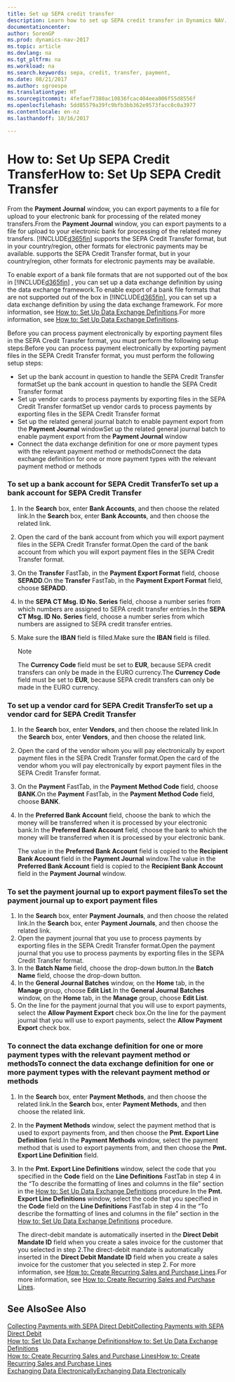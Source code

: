 ```yaml
---
title: Set up SEPA credit transfer
description: Learn how to set up SEPA credit transfer in Dynamics NAV.
documentationcenter: 
author: SorenGP
ms.prod: dynamics-nav-2017
ms.topic: article
ms.devlang: na
ms.tgt_pltfrm: na
ms.workload: na
ms.search.keywords: sepa, credit, transfer, payment,
ms.date: 08/21/2017
ms.author: sgroespe
ms.translationtype: HT
ms.sourcegitcommit: 4fefaef7380ac10836fcac404eea006f55d8556f
ms.openlocfilehash: 5dd85579a39fc9bfb3bb362e9573facc0c0a3977
ms.contentlocale: en-nz
ms.lasthandoff: 10/16/2017

---
```

# <a name="how-to-set-up-sepa-credit-transfer"></a><span data-ttu-id="13c40-103">How to: Set Up SEPA Credit Transfer</span><span class="sxs-lookup"><span data-stu-id="13c40-103">How to: Set Up SEPA Credit Transfer</span></span>
<span data-ttu-id="13c40-104">From the **Payment Journal** window, you can export payments to a file for upload to your electronic bank for processing of the related money transfers.</span><span class="sxs-lookup"><span data-stu-id="13c40-104">From the **Payment Journal** window, you can export payments to a file for upload to your electronic bank for processing of the related money transfers.</span></span> [!INCLUDE[d365fin](includes/d365fin_md.md)]<span data-ttu-id="13c40-105"> supports the SEPA Credit Transfer format, but in your country/region, other formats for electronic payments may be available.</span><span class="sxs-lookup"><span data-stu-id="13c40-105"> supports the SEPA Credit Transfer format, but in your country/region, other formats for electronic payments may be available.</span></span>  

<span data-ttu-id="13c40-106">To enable export of a bank file formats that are not supported out of the box in [!INCLUDE[d365fin](includes/d365fin_md.md)] , you can set up a data exchange definition by using the data exchange framework.</span><span class="sxs-lookup"><span data-stu-id="13c40-106">To enable export of a bank file formats that are not supported out of the box in [!INCLUDE[d365fin](includes/d365fin_md.md)], you can set up a data exchange definition by using the data exchange framework.</span></span> <span data-ttu-id="13c40-107">For more information, see [How to: Set Up Data Exchange Definitions](across-how-to-set-up-data-exchange-definitions.md).</span><span class="sxs-lookup"><span data-stu-id="13c40-107">For more information, see [How to: Set Up Data Exchange Definitions](across-how-to-set-up-data-exchange-definitions.md).</span></span>  

<span data-ttu-id="13c40-108">Before you can process payment electronically by exporting payment files in the SEPA Credit Transfer format, you must perform the following setup steps:</span><span class="sxs-lookup"><span data-stu-id="13c40-108">Before you can process payment electronically by exporting payment files in the SEPA Credit Transfer format, you must perform the following setup steps:</span></span>  

* <span data-ttu-id="13c40-109">Set up the bank account in question to handle the SEPA Credit Transfer format</span><span class="sxs-lookup"><span data-stu-id="13c40-109">Set up the bank account in question to handle the SEPA Credit Transfer format</span></span>  
* <span data-ttu-id="13c40-110">Set up vendor cards to process payments by exporting files in the SEPA Credit Transfer format</span><span class="sxs-lookup"><span data-stu-id="13c40-110">Set up vendor cards to process payments by exporting files in the SEPA Credit Transfer format</span></span>  
* <span data-ttu-id="13c40-111">Set up the related general journal batch to enable payment export from the **Payment Journal** window</span><span class="sxs-lookup"><span data-stu-id="13c40-111">Set up the related general journal batch to enable payment export from the **Payment Journal** window</span></span>  
* <span data-ttu-id="13c40-112">Connect the data exchange definition for one or more payment types with the relevant payment method or methods</span><span class="sxs-lookup"><span data-stu-id="13c40-112">Connect the data exchange definition for one or more payment types with the relevant payment method or methods</span></span>  

### <a name="to-set-up-a-bank-account-for-sepa-credit-transfer"></a><span data-ttu-id="13c40-113">To set up a bank account for SEPA Credit Transfer</span><span class="sxs-lookup"><span data-stu-id="13c40-113">To set up a bank account for SEPA Credit Transfer</span></span>  
1. <span data-ttu-id="13c40-114">In the **Search** box, enter **Bank Accounts**, and then choose the related link.</span><span class="sxs-lookup"><span data-stu-id="13c40-114">In the **Search** box, enter **Bank Accounts**, and then choose the related link.</span></span>  
2. <span data-ttu-id="13c40-115">Open the card of the bank account from which you will export payment files in the SEPA Credit Transfer format.</span><span class="sxs-lookup"><span data-stu-id="13c40-115">Open the card of the bank account from which you will export payment files in the SEPA Credit Transfer format.</span></span>  
3. <span data-ttu-id="13c40-116">On the **Transfer** FastTab, in the **Payment Export Format** field, choose **SEPADD**.</span><span class="sxs-lookup"><span data-stu-id="13c40-116">On the **Transfer** FastTab, in the **Payment Export Format** field, choose **SEPADD**.</span></span>  
4. <span data-ttu-id="13c40-117">In the **SEPA CT Msg. ID No. Series** field, choose a number series from which numbers are assigned to SEPA credit transfer entries.</span><span class="sxs-lookup"><span data-stu-id="13c40-117">In the **SEPA CT Msg. ID No. Series** field, choose a number series from which numbers are assigned to SEPA credit transfer entries.</span></span>  
5. <span data-ttu-id="13c40-118">Make sure the **IBAN** field is filled.</span><span class="sxs-lookup"><span data-stu-id="13c40-118">Make sure the **IBAN** field is filled.</span></span>  

    > [!NOTE]  
    >  <span data-ttu-id="13c40-119">The **Currency Code** field must be set to **EUR**, because SEPA credit transfers can only be made in the EURO currency.</span><span class="sxs-lookup"><span data-stu-id="13c40-119">The **Currency Code** field must be set to **EUR**, because SEPA credit transfers can only be made in the EURO currency.</span></span>  

### <a name="to-set-up-a-vendor-card-for-sepa-credit-transfer"></a><span data-ttu-id="13c40-120">To set up a vendor card for SEPA Credit Transfer</span><span class="sxs-lookup"><span data-stu-id="13c40-120">To set up a vendor card for SEPA Credit Transfer</span></span>  
1. <span data-ttu-id="13c40-121">In the **Search** box, enter **Vendors**, and then choose the related link.</span><span class="sxs-lookup"><span data-stu-id="13c40-121">In the **Search** box, enter **Vendors**, and then choose the related link.</span></span>  
2. <span data-ttu-id="13c40-122">Open the card of the vendor whom you will pay electronically by export payment files in the SEPA Credit Transfer format.</span><span class="sxs-lookup"><span data-stu-id="13c40-122">Open the card of the vendor whom you will pay electronically by export payment files in the SEPA Credit Transfer format.</span></span>  
3. <span data-ttu-id="13c40-123">On the **Payment** FastTab, in the **Payment Method Code** field, choose **BANK**.</span><span class="sxs-lookup"><span data-stu-id="13c40-123">On the **Payment** FastTab, in the **Payment Method Code** field, choose **BANK**.</span></span>  
4. <span data-ttu-id="13c40-124">In the **Preferred Bank Account** field, choose the bank to which the money will be transferred when it is processed by your electronic bank.</span><span class="sxs-lookup"><span data-stu-id="13c40-124">In the **Preferred Bank Account** field, choose the bank to which the money will be transferred when it is processed by your electronic bank.</span></span>  

     <span data-ttu-id="13c40-125">The value in the **Preferred Bank Account** field is copied to the **Recipient Bank Account** field in the **Payment Journal** window.</span><span class="sxs-lookup"><span data-stu-id="13c40-125">The value in the **Preferred Bank Account** field is copied to the **Recipient Bank Account** field in the **Payment Journal** window.</span></span>  

### <a name="to-set-the-payment-journal-up-to-export-payment-files"></a><span data-ttu-id="13c40-126">To set the payment journal up to export payment files</span><span class="sxs-lookup"><span data-stu-id="13c40-126">To set the payment journal up to export payment files</span></span>  
1. <span data-ttu-id="13c40-127">In the **Search** box, enter **Payment Journals**, and then choose the related link.</span><span class="sxs-lookup"><span data-stu-id="13c40-127">In the **Search** box, enter **Payment Journals**, and then choose the related link.</span></span>  
2. <span data-ttu-id="13c40-128">Open the payment journal that you use to process payments by exporting files in the SEPA Credit Transfer format.</span><span class="sxs-lookup"><span data-stu-id="13c40-128">Open the payment journal that you use to process payments by exporting files in the SEPA Credit Transfer format.</span></span>  
3. <span data-ttu-id="13c40-129">In the **Batch Name** field, choose the drop\-down button.</span><span class="sxs-lookup"><span data-stu-id="13c40-129">In the **Batch Name** field, choose the drop\-down button.</span></span>  
4. <span data-ttu-id="13c40-130">In the **General Journal Batches** window, on the **Home** tab, in the **Manage** group, choose **Edit List**.</span><span class="sxs-lookup"><span data-stu-id="13c40-130">In the **General Journal Batches** window, on the **Home** tab, in the **Manage** group, choose **Edit List**.</span></span>  
5. <span data-ttu-id="13c40-131">On the line for the payment journal that you will use to export payments, select the **Allow Payment Export** check box.</span><span class="sxs-lookup"><span data-stu-id="13c40-131">On the line for the payment journal that you will use to export payments, select the **Allow Payment Export** check box.</span></span>  

### <a name="to-connect-the-data-exchange-definition-for-one-or-more-payment-types-with-the-relevant-payment-method-or-methods"></a><span data-ttu-id="13c40-132">To connect the data exchange definition for one or more payment types with the relevant payment method or methods</span><span class="sxs-lookup"><span data-stu-id="13c40-132">To connect the data exchange definition for one or more payment types with the relevant payment method or methods</span></span>  
1. <span data-ttu-id="13c40-133">In the **Search** box, enter **Payment Methods**, and then choose the related link.</span><span class="sxs-lookup"><span data-stu-id="13c40-133">In the **Search** box, enter **Payment Methods**, and then choose the related link.</span></span>  
2. <span data-ttu-id="13c40-134">In the **Payment Methods** window, select the payment method that is used to export payments from, and then choose the **Pmt. Export Line Definition** field.</span><span class="sxs-lookup"><span data-stu-id="13c40-134">In the **Payment Methods** window, select the payment method that is used to export payments from, and then choose the **Pmt. Export Line Definition** field.</span></span>  
3. <span data-ttu-id="13c40-135">In the **Pmt. Export Line Definitions** window, select the code that you specified in the **Code** field on the **Line Definitions** FastTab in step 4 in the “To describe the formatting of lines and columns in the file” section in the [How to: Set Up Data Exchange Definitions](across-how-to-set-up-data-exchange-definitions.md) procedure.</span><span class="sxs-lookup"><span data-stu-id="13c40-135">In the **Pmt. Export Line Definitions** window, select the code that you specified in the **Code** field on the **Line Definitions** FastTab in step 4 in the “To describe the formatting of lines and columns in the file” section in the [How to: Set Up Data Exchange Definitions](across-how-to-set-up-data-exchange-definitions.md) procedure.</span></span>  

    <span data-ttu-id="13c40-136">The direct-debit mandate is automatically inserted in the **Direct Debit Mandate ID** field when you create a sales invoice for the customer that you selected in step 2.</span><span class="sxs-lookup"><span data-stu-id="13c40-136">The direct-debit mandate is automatically inserted in the **Direct Debit Mandate ID** field when you create a sales invoice for the customer that you selected in step 2.</span></span> <span data-ttu-id="13c40-137">For more information, see [How to: Create Recurring Sales and Purchase Lines](sales-how-work-standard-lines.md).</span><span class="sxs-lookup"><span data-stu-id="13c40-137">For more information, see [How to: Create Recurring Sales and Purchase Lines](sales-how-work-standard-lines.md).</span></span>  

## <a name="see-also"></a><span data-ttu-id="13c40-138">See Also</span><span class="sxs-lookup"><span data-stu-id="13c40-138">See Also</span></span>  
[<span data-ttu-id="13c40-139">Collecting Payments with SEPA Direct Debit</span><span class="sxs-lookup"><span data-stu-id="13c40-139">Collecting Payments with SEPA Direct Debit</span></span>](finance-collect-payments-with-sepa-direct-debit.md)  
[<span data-ttu-id="13c40-140">How to: Set Up Data Exchange Definitions</span><span class="sxs-lookup"><span data-stu-id="13c40-140">How to: Set Up Data Exchange Definitions</span></span>](across-how-to-set-up-data-exchange-definitions.md)  
[<span data-ttu-id="13c40-141">How to: Create Recurring Sales and Purchase Lines</span><span class="sxs-lookup"><span data-stu-id="13c40-141">How to: Create Recurring Sales and Purchase Lines</span></span>](sales-how-work-standard-lines.md)  
[<span data-ttu-id="13c40-142">Exchanging Data Electronically</span><span class="sxs-lookup"><span data-stu-id="13c40-142">Exchanging Data Electronically</span></span>](across-data-exchange.md)  

